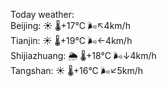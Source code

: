 Today weather:  
Beijing: ☀️   🌡️+17°C 🌬️↖4km/h  
Tianjin: ☀️   🌡️+19°C 🌬️←4km/h  
Shijiazhuang: 🌦   🌡️+18°C 🌬️↓4km/h  
Tangshan: ☀️   🌡️+16°C 🌬️↙5km/h  
